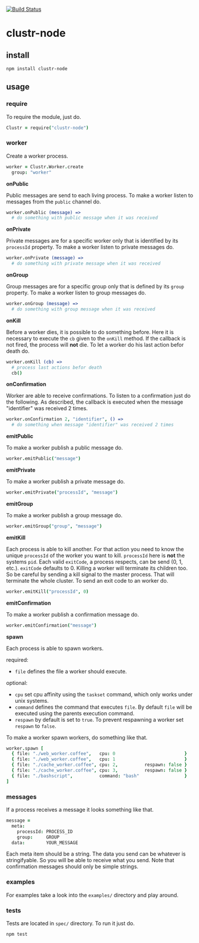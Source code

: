 [![Build Status](https://travis-ci.org/zyndiecate/clustr-node.png)](https://travis-ci.org/zyndiecate/clustr-node)



# clustr-node



## install

```
npm install clustr-node
```



## usage

### require

To require the module, just do.
```coffeescript
Clustr = require("clustr-node")
```



### worker

Create a worker process.
```coffeescript
worker = Clustr.Worker.create
  group: "worker"
```


__onPublic__

Public messages are send to each living process. To make a worker listen to
messages from the `public` channel do.
```coffeescript
worker.onPublic (message) =>
  # do something with public message when it was received
```



__onPrivate__

Private messages are for a specific worker only that is identified by its
`processId` property. To make a worker listen to private messages do.
```coffeescript
worker.onPrivate (message) =>
  # do something with private message when it was received
```



__onGroup__

Group messages are for a specific group only that is defined by its `group`
property. To make a worker listen to group messages do.
```coffeescript
worker.onGroup (message) =>
  # do something with group message when it was received
```



__onKill__

Before a worker dies, it is possible to do something before. Here it is
necessary to execute the `cb` given to the `onKill` method. If the callback is
not fired, the process will __not__ die. To let a worker do his last action
befor death do.
```coffeescript
worker.onKill (cb) =>
  # process last actions befor death
  cb()
```



__onConfirmation__

Worker are able to receive confirmations. To listen to a confirmation just do
the following. As described, the callback is executed when the message
"identifier" was received 2 times.
```coffeescript
worker.onConfirmation 2, "identifier", () =>
  # do something when message "identifier" was received 2 times
```



__emitPublic__

To make a worker publish a public message do.
```coffeescript
worker.emitPublic("message")
```



__emitPrivate__

To make a worker publish a private message do.
```coffeescript
worker.emitPrivate("processId", "message")
```



__emitGroup__

To make a worker publish a group message do.
```coffeescript
worker.emitGroup("group", "message")
```



__emitKill__

Each process is able to kill another. For that action you need to know the
unique `processId` of the worker you want to kill. `processId` here is __not__
the systems `pid`. Each valid `exitCode`, a process respects, can be send
(0, 1, etc.). `exitCode` defaults to 0. Killing a worker will terminate its
children too. So be careful by sending a kill signal to the master process.
That will terminate the whole cluster. To send an exit code to an worker do.
```coffeescript
worker.emitKill("processId", 0)
```



__emitConfirmation__

To make a worker publish a confirmation message do.
```coffeescript
worker.emitConfirmation("message")
```



__spawn__

Each process is able to spawn workers.

required:
- `file` defines the file a worker should execute.

optional:
- `cpu` set cpu affinity using the `taskset` command, which only works under unix systems.
- `command` defines the command that executes `file`. By default `file` will be executed using the parents execution command.
- `respawn` by default is set to `true`. To prevent respawning a worker set `respawn` to `false`.

To make a worker spawn workers, do something like that.
```coffeescript
worker.spawn [
  { file: "./web_worker.coffee",   cpu: 0                          }
  { file: "./web_worker.coffee",   cpu: 1                          }
  { file: "./cache_worker.coffee", cpu: 2,          respawn: false }
  { file: "./cache_worker.coffee", cpu: 3,          respawn: false }
  { file: "./bashscript",          command: "bash"                 }
]
```



### messages

If a process receives a message it looks something like that.
```coffeescript
message =
  meta:
    processId: PROCESS_ID
    group:     GROUP
  data:        YOUR_MESSAGE
```

Each meta item should be a string. The data you send can be whatever is
stringifyable. So you will be able to receive what you send. Note that
confirmation messages should only be simple strings.



### examples

For examples take a look into the `examples/` directory and play around.



### tests

Tests are located in `spec/` directory. To run it just do.
```
npm test
```
